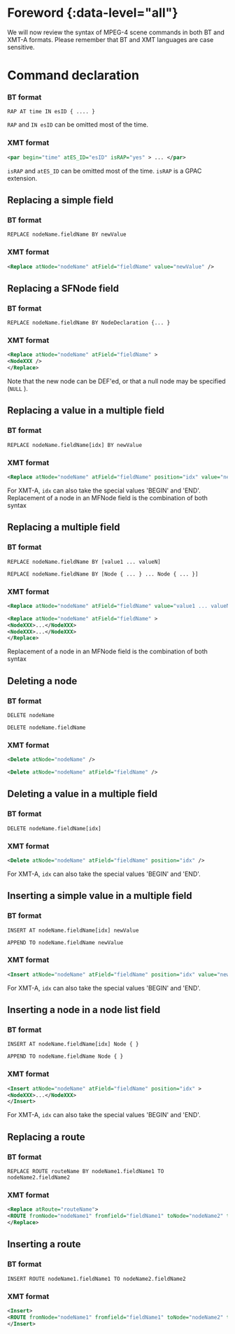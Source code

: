 # Foreword {:data-level="all"}

We will now review the syntax of MPEG-4 scene commands in both BT and XMT-A formats. Please remember that BT and XMT languages are case sensitive.

# Command declaration

### BT format

```
RAP AT time IN esID { .... }
```

`RAP` and `IN esID` can be omitted most of the time.


### XMT format

```xml
<par begin="time" atES_ID="esID" isRAP="yes" > ... </par>
```

`isRAP` and `atES_ID` can be omitted most of the time. `isRAP` is a GPAC extension.

## Replacing a simple field

### BT format
```
REPLACE nodeName.fieldName BY newValue
```
### XMT format
```xml
<Replace atNode="nodeName" atField="fieldName" value="newValue" />
```
## Replacing a SFNode field

### BT format
```
REPLACE nodeName.fieldName BY NodeDeclaration {... }
```
### XMT format
```xml
<Replace atNode="nodeName" atField="fieldName" >
<NodeXXX />
</Replace>
```

Note that the new node can be DEF'ed, or that a null node may be specified (`NULL` ).

## Replacing a value in a multiple field

### BT format
```
REPLACE nodeName.fieldName[idx] BY newValue
```
### XMT format
```xml
<Replace atNode="nodeName" atField="fieldName" position="idx" value="newValue" />
```

For XMT-A, `idx` can also take the special values 'BEGIN' and 'END'. Replacement of a node in an MFNode field is the combination of both syntax

## Replacing a multiple field

### BT format
```
REPLACE nodeName.fieldName BY [value1 ... valueN]
```
```
REPLACE nodeName.fieldName BY [Node { ... } ... Node { ... }]
```
### XMT format
```xml
<Replace atNode="nodeName" atField="fieldName" value="value1 ... valueN" />
```
```xml
<Replace atNode="nodeName" atField="fieldName" >
<NodeXXX>...</NodeXXX>
<NodeXXX>...</NodeXXX>
</Replace>
```

Replacement of a node in an MFNode field is the combination of both syntax

## Deleting a node

### BT format
```
DELETE nodeName
```
```
DELETE nodeName.fieldName
```
### XMT format
```xml
<Delete atNode="nodeName" />
```
```xml
<Delete atNode="nodeName" atField="fieldName" />
```
## Deleting a value in a multiple field

### BT format
```
DELETE nodeName.fieldName[idx]
```
### XMT format
```xml
<Delete atNode="nodeName" atField="fieldName" position="idx" />
```

For XMT-A, `idx` can also take the special values 'BEGIN' and 'END'.

## Inserting a simple value in a multiple field

### BT format
```
INSERT AT nodeName.fieldName[idx] newValue
```
```
APPEND TO nodeName.fieldName newValue
```
### XMT format
```xml
<Insert atNode="nodeName" atField="fieldName" position="idx" value="newValue" />
```

For XMT-A, `idx` can also take the special values 'BEGIN' and 'END'.

## Inserting a node in a node list field

### BT format
```
INSERT AT nodeName.fieldName[idx] Node { }
```
```
APPEND TO nodeName.fieldName Node { }
```
### XMT format
```xml
<Insert atNode="nodeName" atField="fieldName" position="idx" >
<NodeXXX>...</NodeXXX>
</Insert>
```

For XMT-A, `idx` can also take the special values 'BEGIN' and 'END'.

## Replacing a route

### BT format
```
REPLACE ROUTE routeName BY nodeName1.fieldName1 TO nodeName2.fieldName2
```
### XMT format
```xml
<Replace atRoute="routeName">
<ROUTE fromNode="nodeName1" fromfield="fieldName1" toNode="nodeName2" toField="fieldName2" />
</Replace>
```
## Inserting a route

### BT format
```
INSERT ROUTE nodeName1.fieldName1 TO nodeName2.fieldName2
```
### XMT format
```xml
<Insert>
<ROUTE fromNode="nodeName1" fromfield="fieldName1" toNode="nodeName2" toField="fieldName2" />
</Insert>
```

